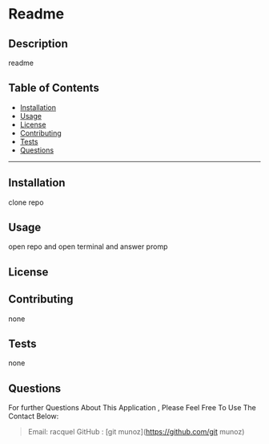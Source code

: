 # Readme
  
  

  ## Description
  readme 
  ## Table of Contents
  * [Installation](#Installation)
  * [Usage](#Usage)
  * [License](#license)
  * [Contributing](#Contributing)
  * [Tests](#Tests)
  * [Questions](#Questions)
  ***
  ## Installation
  clone repo
  ## Usage
  open repo and open terminal and answer promp
  
## License


  
  ## Contributing
  none
  ## Tests
  none
  
  ## Questions
  For further Questions About This Application , Please Feel Free To Use The Contact Below:
  >Email: racquel 
  >GitHub : [git munoz](https://github.com/git munoz)
  